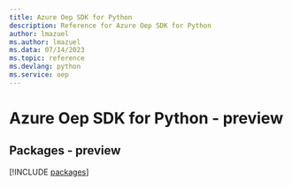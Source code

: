 ```yaml
---
title: Azure Oep SDK for Python
description: Reference for Azure Oep SDK for Python
author: lmazuel
ms.author: lmazuel
ms.data: 07/14/2023
ms.topic: reference
ms.devlang: python
ms.service: oep
---
```

# Azure Oep SDK for Python - preview
## Packages - preview
[!INCLUDE [packages](oep-index.md)]